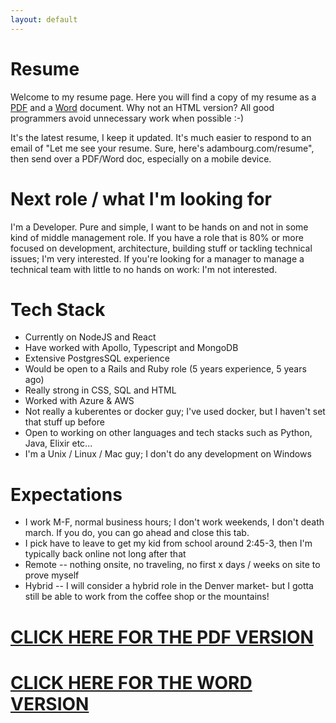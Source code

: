 ```yaml
---
layout: default
---
```


# Resume

<p>Welcome to my resume page. Here you will find a copy of my resume as a <a href="/assets/resume/AdamBourg.pdf">PDF</a> and a <a href="/assets/resume/AdamBourg.docx">Word</a> document. Why not an HTML version? All good programmers avoid unnecessary work when possible :-)</p>

<p>It's the latest resume, I keep it updated. It's much easier to respond to an email of "Let me see your resume. Sure, here's adambourg.com/resume", then send over a PDF/Word doc, especially on a mobile device.</p>

# Next role / what I'm looking for

I'm a Developer. Pure and simple, I want to be hands on and not in some kind of middle management role. If you have a role that is 80% or more focused on development, architecture, building stuff or tackling technical issues; I'm very interested. If you're looking for a manager to manage a technical team with little to no hands on work: I'm not interested. 

# Tech Stack 
* Currently on NodeJS and React
* Have worked with Apollo, Typescript and MongoDB
* Extensive PostgresSQL experience
* Would be open to a Rails and Ruby role (5 years experience, 5 years ago) 
* Really strong in CSS, SQL and HTML 
* Worked with Azure & AWS
* Not really a kuberentes or docker guy; I've used docker, but I haven't set that stuff up before
* Open to working on other languages and tech stacks such as Python, Java, Elixir etc... 
* I'm a Unix / Linux / Mac guy; I don't do any development on Windows 

# Expectations
* I work M-F, normal business hours; I don't work weekends, I don't death march. If you do, you can go ahead and close this tab. 
* I pick have to leave to get my kid from school around 2:45-3, then I'm typically back online not long after that 
* Remote -- nothing onsite, no traveling, no first x days / weeks on site to prove myself
* Hybrid -- I will consider a hybrid role in the Denver market- but I gotta still be able to work from the coffee shop or the mountains! 

<h1><a href="/assets/resume/AdamBourg.pdf">CLICK HERE FOR THE PDF VERSION</a></h1> 

<h1><a href="/assets/resume/AdamBourg.docx">CLICK HERE FOR THE WORD VERSION</a></h1> 
